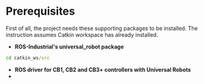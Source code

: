 # Prerequisites
First of all, the project needs these supporting packages to be installed. The instruction assumes Catkin workspace has already installed.
* **ROS-Industrial's universal_robot package**
```cmd
cd catkin_ws/src

```
* **ROS driver for CB1, CB2 and CB3+ controllers with Universal Robots**
* 